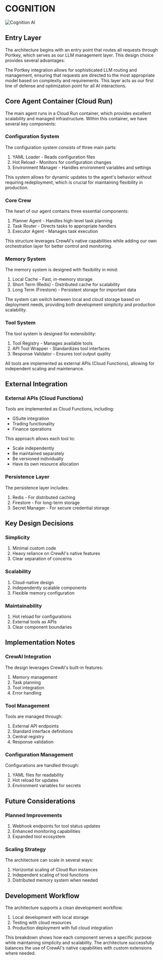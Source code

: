 # COGNITION

![Cognition AI](./designs/cognition-ai.jpg)

## Entry Layer

The architecture begins with an entry point that routes all requests through Portkey, which serves as our LLM management layer. This design choice provides several advantages:

The Portkey integration allows for sophisticated LLM routing and management, ensuring that requests are directed to the most appropriate model based on complexity and requirements. This layer acts as our first line of defense and optimization point for all AI interactions.

## Core Agent Container (Cloud Run)

The main agent runs in a Cloud Run container, which provides excellent scalability and managed infrastructure. Within this container, we have several key components:

### Configuration System
The configuration system consists of three main parts:
1. YAML Loader - Reads configuration files
2. Hot Reload - Monitors for configuration changes
3. Environment Manager - Handles environment variables and settings

This system allows for dynamic updates to the agent's behavior without requiring redeployment, which is crucial for maintaining flexibility in production.

### Core Crew
The heart of our agent contains three essential components:
1. Planner Agent - Handles high-level task planning
2. Task Router - Directs tasks to appropriate handlers
3. Executor Agent - Manages task execution

This structure leverages CrewAI's native capabilities while adding our own orchestration layer for better control and monitoring.

### Memory System
The memory system is designed with flexibility in mind:
1. Local Cache - Fast, in-memory storage
2. Short Term (Redis) - Distributed cache for scalability
3. Long Term (Firestore) - Persistent storage for important data

The system can switch between local and cloud storage based on deployment needs, providing both development simplicity and production scalability.

### Tool System
The tool system is designed for extensibility:
1. Tool Registry - Manages available tools
2. API Tool Wrapper - Standardizes tool interfaces
3. Response Validator - Ensures tool output quality

All tools are implemented as external APIs (Cloud Functions), allowing for independent scaling and maintenance.

## External Integration

### External APIs (Cloud Functions)
Tools are implemented as Cloud Functions, including:
- GSuite integration
- Trading functionality
- Finance operations

This approach allows each tool to:
- Scale independently
- Be maintained separately
- Be versioned individually
- Have its own resource allocation

### Persistence Layer
The persistence layer includes:
1. Redis - For distributed caching
2. Firestore - For long-term storage
3. Secret Manager - For secure credential storage

## Key Design Decisions

### Simplicity
1. Minimal custom code
2. Heavy reliance on CrewAI's native features
3. Clear separation of concerns

### Scalability
1. Cloud-native design
2. Independently scalable components
3. Flexible memory configuration

### Maintainability
1. Hot reload for configurations
2. External tools as APIs
3. Clear component boundaries

## Implementation Notes

### CrewAI Integration
The design leverages CrewAI's built-in features:
1. Memory management
2. Task planning
3. Tool integration
4. Error handling

### Tool Management
Tools are managed through:
1. External API endpoints
2. Standard interface definitions
3. Central registry
4. Response validation

### Configuration Management
Configurations are handled through:
1. YAML files for readability
2. Hot reload for updates
3. Environment variables for secrets

## Future Considerations

### Planned Improvements
1. Webhook endpoints for tool status updates
2. Enhanced monitoring capabilities
3. Expanded tool ecosystem

### Scaling Strategy
The architecture can scale in several ways:
1. Horizontal scaling of Cloud Run instances
2. Independent scaling of tool functions
3. Distributed memory system when needed

## Development Workflow

The architecture supports a clean development workflow:
1. Local development with local storage
2. Testing with cloud resources
3. Production deployment with full cloud integration

This breakdown shows how each component serves a specific purpose while maintaining simplicity and scalability. The architecture successfully balances the use of CrewAI's native capabilities with custom extensions where needed.
